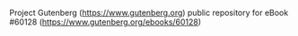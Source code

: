Project Gutenberg (https://www.gutenberg.org) public repository for
eBook #60128 (https://www.gutenberg.org/ebooks/60128)
